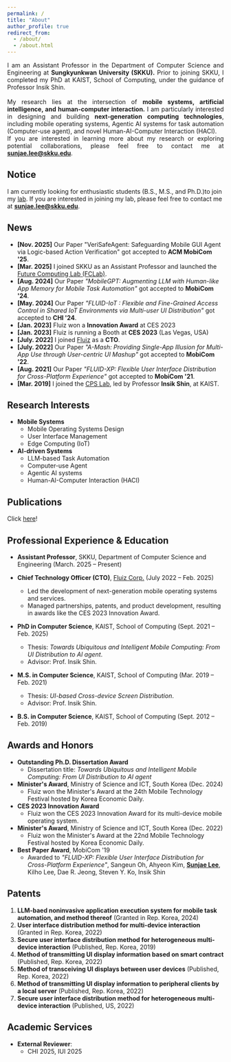 ```yaml
---
permalink: /
title: "About"
author_profile: true
redirect_from: 
  - /about/
  - /about.html
---
```

<div style="text-align: justify;">
I am an Assistant Professor in the Department of Computer Science and Engineering at <strong>Sungkyunkwan University (SKKU).</strong> Prior to joining SKKU, I completed my PhD at KAIST, School of Computing, under the guidance of Professor Insik Shin.
<br>
<br>
My research lies at the intersection of <strong>mobile systems, artificial intelligence, and human-computer interaction.</strong> I am particularly interested in designing and building <strong>next-generation computing technologies</strong>, including mobile operating systems, Agentic AI systems for task automation (Computer-use agent), and novel Human-AI-Computer Interaction (HACI). 
<br>
If you are interested in learning more about my research or exploring potential collaborations, please feel free to contact me at <a href="mailto:sunjae.lee@skku.edu"><strong>sunjae.lee@skku.edu</strong></a>.
</div>

Notice
------
I am currently looking for enthusiastic students (B.S., M.S., and Ph.D.)to join my <a href="https://sites.google.com/view/fclab-skku">lab</a>. If you are interested in joining my lab, please feel free to contact me at <a href="mailto:sunjae.lee@skku.edu"><strong>sunjae.lee@skku.edu</strong></a>.

News
------
- **[Nov. 2025]** Our Paper "VeriSafeAgent: Safeguarding Mobile GUI Agent via Logic-based Action Verification" got accepted to **ACM MobiCom '25**.
- **[Mar. 2025]** I joined SKKU as an Assistant Professor and launched the <a href="https://sites.google.com/view/fclab-skku">Future Computing Lab (FCLab)</a>.
- **[Aug. 2024]** Our Paper *"MobileGPT: Augmenting LLM with Human-like App Memory for Mobile Task Automation"* got accepted to **MobiCom '24**.
- **[May. 2024]** Our Paper *"FLUID-IoT : Flexible and Fine-Grained Access Control in Shared IoT Environments via Multi-user UI Distribution"* got accepted to **CHI '24**.
- **[Jan. 2023]** Fluiz won a **Innovation Award** at CES 2023
- **[Jan. 2023]** Fluiz is running a Booth at **CES 2023** (Las Vegas, USA)
- **[July. 2022]** I joined <a href="https://www.fluiz.ai/">Fluiz</a> as a **CTO**.
- **[July. 2022]** Our Paper *"A-Mash: Providing Single-App Illusion for Multi-App Use through User-centric UI Mashup"* got accepted to **MobiCom '22**.
- **[Aug. 2021]** Our Paper *"FLUID-XP: Flexible User Interface Distribution for Cross-Platform Experience"* got accepted to **MobiCom '21**.
- **[Mar. 2019]** I joined the <a href="http://cps.kaist.ac.kr/">CPS Lab</a>, led by Professor **Insik Shin**, at KAIST.

<!-- **[June. 2023]** Our Paper <u>"MixMax: Leveraging Heterogeneous Batteries to Alleviate Low Battery Experiences"</u>, led by Jaeheon Kwak (First Author) got accepted to **MobiSys '24**.
- **[June. 2023]** Our Paper <u>"It is Okay to be Distracted: How Real-time Transcriptions Facilitate Online Meeting with Distraction"</u>, led by Seoyun Son (First Author) got accepted to **CHI '24**. 
- **[Oct. 2019]** Our paper <u>"FLUID: Flexible User Interface Distribution for Ubiquitous Multi-device Interaction"</u> won Best Paper Award at the **MobiCom '19**
- **[Aug. 2019]** Our Paper <u>"FLUID: Flexible User Interface Distribution for Ubiquitous Multi-device Interaction"</u>, led by Sangeun Oh (First Author), got accepted at **ACM MobiCom '19**. -->

Research Interests
------
* **Mobile Systems**
  - Mobile Operating Systems Design
  - User Interface Management
  - Edge Computing (IoT)
* **AI-driven Systems**
  - LLM-based Task Automation
  - Computer-use Agent
  - Agentic AI systems
  - Human-AI-Computer Interaction (HACI)

Publications
------
Click <a href="https://sunjae1294.github.io/publications/">here</a>!

Professional Experience & Education
------
* **Assistant Professor**, SKKU, Department of Computer Science and Engineering (March. 2025 – Present)  

* **Chief Technology Officer (CTO)**, <a href="https://www.fluiz.ai/">Fluiz Corp.</a> (July 2022 – Feb. 2025)  
  - Led the development of next-generation mobile operating systems and services.  
  - Managed partnerships, patents, and product development, resulting in awards like the CES 2023 Innovation Award.
  
* **PhD in Computer Science**, KAIST, School of Computing (Sept. 2021 – Feb. 2025)  
  - Thesis: *Towards Ubiquitous and Intelligent Mobile Computing: From UI Distribution to AI agent*.  
  - Advisor: Prof. Insik Shin.

* **M.S. in Computer Science**, KAIST, School of Computing (Mar. 2019 – Feb. 2021)  
  - Thesis: *UI-based Cross-device Screen Distribution*.  
  - Advisor: Prof. Insik Shin.

* **B.S. in Computer Science**, KAIST, School of Computing (Sept. 2012 – Feb. 2019)

Awards and Honors
------
- **Outstanding Ph.D. Dissertation Award**
  - Dissertation title: *Towards Ubiquitous and Intelligent Mobile Computing: From UI Distribution to AI agent*
- **Minister's Award**, Ministry of Science and ICT, South Korea (Dec. 2024) 
  - Fluiz won the Minister's Award at the 24th Mobile Technology Festival hosted by Korea Economic Daily.
- **CES 2023 Innovation Award**
  - Fluiz won the CES 2023 Innovation Award for its multi-device mobile operating system.
- **Minister's Award**, Ministry of Science and ICT, South Korea (Dec. 2022) 
  - Fluiz won the Minister's Award at the 22nd Mobile Technology Festival hosted by Korea Economic Daily.
- **Best Paper Award**, MobiCom '19
  - Awarded to *"FLUID-XP: Flexible User Interface Distribution for Cross-Platform Experience"*, Sangeun Oh, Ahyeon Kim, **<u>Sunjae Lee</u>**, Kilho Lee, Dae R. Jeong, Steven Y. Ko, Insik Shin 

Patents
------
1. **LLM-baed noninvasive application execution system for mobile task automation, and method thereof** (Granted in Rep. Korea, 2024)
2. **User interface distribution method for multi-device interaction** (Granted in Rep. Korea, 2022)
3. **Secure user interface distribution method for heterogeneous multi-device interaction** (Published, Rep. Korea, 2019)
4. **Method of transmitting UI display information based on smart contract** (Published, Rep. Korea, 2022)
5. **Method of transceiving UI displays between user devices** (Published, Rep. Korea, 2022)
6. **Method of transmitting UI display information to peripheral clients by a local server** (Published, Rep. Korea, 2022)
7. **Secure user interface distribution method for heterogeneous multi-device interaction** (Published, US, 2022)

Academic Services
------
- **External Reviewer**: 
  - CHI 2025, IUI 2025

